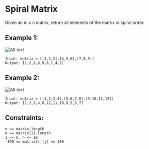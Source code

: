 # Spiral Matrix

Given an m x n matrix, return all elements of the matrix in spiral order.

## Example 1:
![Alt text](https://assets.leetcode.com/uploads/2020/11/13/spiral1.jpg)

```
Input: matrix = [[1,2,3],[4,5,6],[7,8,9]]
Output: [1,2,3,6,9,8,7,4,5]
```

## Example 2:
![Alt text](https://assets.leetcode.com/uploads/2020/11/13/spiral.jpg)

```
Input: matrix = [[1,2,3,4],[5,6,7,8],[9,10,11,12]]
Output: [1,2,3,4,8,12,11,10,9,5,6,7]
``` 

## Constraints:

```
m == matrix.length
n == matrix[i].length
1 <= m, n <= 10
-100 <= matrix[i][j] <= 100
```
